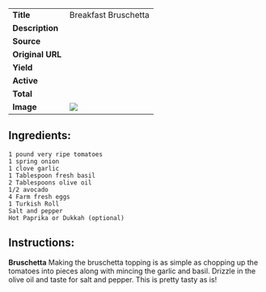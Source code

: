 | | |
| ----------- | ----------- |
| **Title** | Breakfast Bruschetta |
| **Description** |  |
| **Source** |  |
| **Original URL** |  |
| **Yield** |  |
| **Active** |  |
| **Total** |  |
| **Image** | ![](https://cdn2.pepperplate.com/recipes/3130932.jpg) |

## Ingredients:
	1 pound very ripe tomatoes
	1 spring onion
	1 clove garlic
	1 Tablespoon fresh basil
	2 Tablespoons olive oil
	1/2 avocado
	4 Farm fresh eggs
	1 Turkish Roll
	Salt and pepper
	Hot Paprika or Dukkah (optional)

## Instructions:
**Bruschetta**
	Making the bruschetta topping is as simple as chopping up the tomatoes into pieces along with mincing the garlic and basil. Drizzle in the olive oil and taste for salt and pepper. This is pretty tasty as is!

